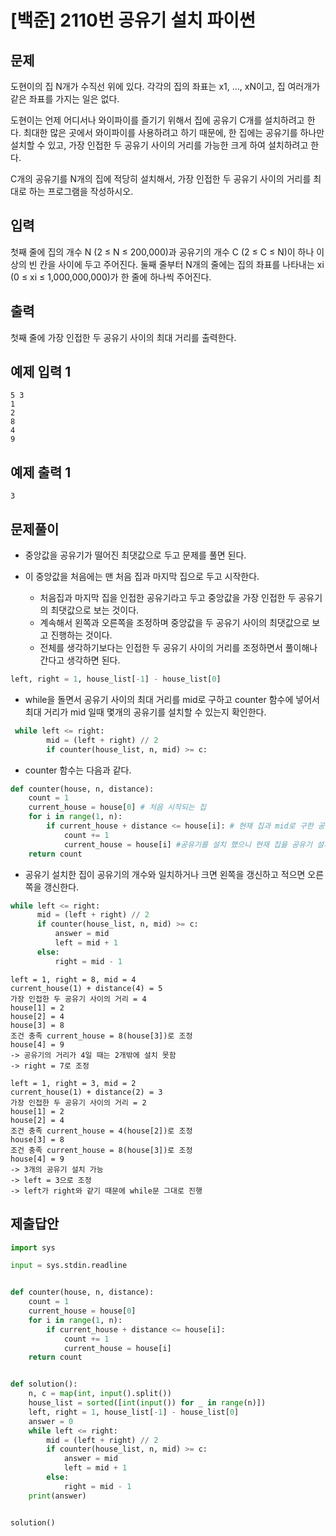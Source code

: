 # [백준] 2110번 공유기 설치 파이썬

## 문제

도현이의 집 N개가 수직선 위에 있다. 각각의 집의 좌표는 x1, ..., xN이고, 집 여러개가 같은 좌표를 가지는 일은 없다.

도현이는 언제 어디서나 와이파이를 즐기기 위해서 집에 공유기 C개를 설치하려고 한다. 최대한 많은 곳에서 와이파이를 사용하려고 하기 때문에, 한 집에는 공유기를 하나만 설치할 수 있고, 가장 인접한 두 공유기 사이의 거리를 가능한 크게 하여 설치하려고 한다.

C개의 공유기를 N개의 집에 적당히 설치해서, 가장 인접한 두 공유기 사이의 거리를 최대로 하는 프로그램을 작성하시오.

## 입력

첫째 줄에 집의 개수 N (2 ≤ N ≤ 200,000)과 공유기의 개수 C (2 ≤ C ≤ N)이 하나 이상의 빈 칸을 사이에 두고 주어진다. 둘째 줄부터 N개의 줄에는 집의 좌표를 나타내는 xi (0 ≤ xi ≤ 1,000,000,000)가 한 줄에 하나씩 주어진다.

## 출력

첫째 줄에 가장 인접한 두 공유기 사이의 최대 거리를 출력한다.

## 예제 입력 1 

```
5 3
1
2
8
4
9
```

## 예제 출력 1 

```
3
```

## 문제풀이

- 중앙값을 공유기가 떨어진 최댓값으로 두고 문제를 풀면 된다.

- 이 중앙값을 처음에는 맨 처음 집과 마지막 집으로 두고 시작한다.
  - 처음집과 마지막 집을 인접한 공유기라고 두고 중앙값을 가장 인접한 두 공유기의 최댓값으로 보는 것이다.
  - 계속해서 왼쪽과 오른쪽을 조정하며 중앙값을 두 공유기 사이의 최댓값으로 보고 진행하는 것이다.
  - 전체를 생각하기보다는 인접한 두 공유기 사이의 거리를 조정하면서 풀이해나간다고 생각하면 된다.

```python
left, right = 1, house_list[-1] - house_list[0]
```

- while을 돌면서 공유기 사이의 최대 거리를 mid로 구하고 counter 함수에 넣어서 최대 거리가 mid 일때 몇개의 공유기를 설치할 수 있는지 확인한다.

```python
 while left <= right:
        mid = (left + right) // 2
        if counter(house_list, n, mid) >= c:
```

- counter 함수는 다음과 같다.

```python
def counter(house, n, distance):
    count = 1
    current_house = house[0] # 처음 시작되는 집
    for i in range(1, n):
        if current_house + distance <= house[i]: # 현재 집과 mid로 구한 공유기 사이 최대 거리가 다음 집 거리보다 작으면 공유기 설치 가능
            count += 1
            current_house = house[i] #공유기를 설치 했으니 현재 집을 공유기 설치한 집으로 다시 설정
    return count
```

- 공유기 설치한 집이 공유기의 개수와 일치하거나 크면 왼쪽을 갱신하고 적으면 오른쪽을 갱신한다.

```python
while left <= right:
      mid = (left + right) // 2
      if counter(house_list, n, mid) >= c:
          answer = mid
          left = mid + 1
      else:
          right = mid - 1
```

```
left = 1, right = 8, mid = 4
current_house(1) + distance(4) = 5
가장 인접한 두 공유기 사이의 거리 = 4 
house[1] = 2 
house[2] = 4
house[3] = 8
조건 충족 current_house = 8(house[3])로 조정
house[4] = 9
-> 공유기의 거리가 4일 때는 2개밖에 설치 못함
-> right = 7로 조정
```

```
left = 1, right = 3, mid = 2
current_house(1) + distance(2) = 3
가장 인접한 두 공유기 사이의 거리 = 2
house[1] = 2 
house[2] = 4
조건 충족 current_house = 4(house[2])로 조정
house[3] = 8
조건 충족 current_house = 8(house[3])로 조정
house[4] = 9
-> 3개의 공유기 설치 가능
-> left = 3으로 조정
-> left가 right와 같기 때문에 while문 그대로 진행
```

## 제출답안

```python
import sys

input = sys.stdin.readline


def counter(house, n, distance):
    count = 1
    current_house = house[0]
    for i in range(1, n):
        if current_house + distance <= house[i]:
            count += 1
            current_house = house[i]
    return count


def solution():
    n, c = map(int, input().split())
    house_list = sorted([int(input()) for _ in range(n)])
    left, right = 1, house_list[-1] - house_list[0]
    answer = 0
    while left <= right:
        mid = (left + right) // 2
        if counter(house_list, n, mid) >= c:
            answer = mid
            left = mid + 1
        else:
            right = mid - 1
    print(answer)


solution()
```

